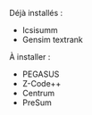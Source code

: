 Déjà installés : 

- Icsisumm 
- Gensim textrank 

À installer : 

- PEGASUS 
- Z-Code++
- Centrum 
- PreSum 
